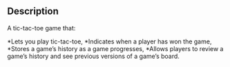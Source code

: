 ## Description
A tic-tac-toe game that:

  *Lets you play tic-tac-toe,
  *Indicates when a player has won the game,
  *Stores a game’s history as a game progresses,
  *Allows players to review a game’s history and see previous versions of a game’s board.
